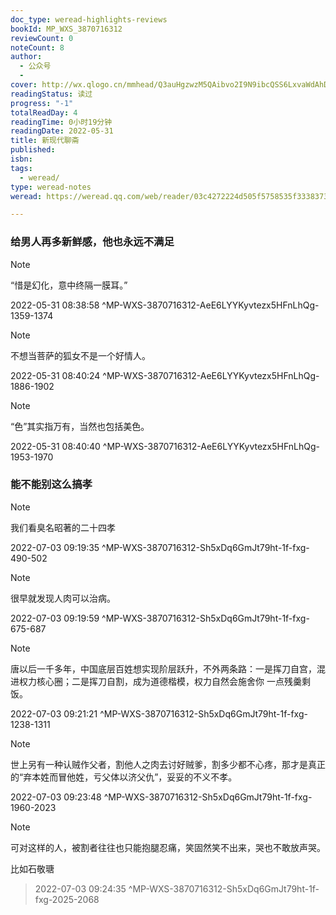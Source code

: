 ```yaml
---
doc_type: weread-highlights-reviews
bookId: MP_WXS_3870716312
reviewCount: 0
noteCount: 8
author:
  - 公众号
  - 
cover: http://wx.qlogo.cn/mmhead/Q3auHgzwzM5QAibvo2I9N9ibcQSS6LxvaWdAhDdPWpsIwmropsAZLiceQ/0
readingStatus: 读过
progress: "-1"
totalReadDay: 4
readingTime: 0小时19分钟
readingDate: 2022-05-31
title: 新现代聊斋
published: 
isbn: 
tags:
  - weread/
type: weread-notes
weread: https://weread.qq.com/web/reader/03c4272224d505f5758535f33383730373136333132b84

---
```



### 给男人再多新鲜感，他也永远不满足

> [!NOTE] 
> “惜是幻化，意中终隔一膜耳。”
> 
> 2022-05-31 08:38:58 ^MP-WXS-3870716312-AeE6LYYKyvtezx5HFnLhQg-1359-1374

> [!NOTE] 
> 不想当菩萨的狐女不是一个好情人。
> 
> 2022-05-31 08:40:24 ^MP-WXS-3870716312-AeE6LYYKyvtezx5HFnLhQg-1886-1902

> [!NOTE] 
> “色”其实指万有，当然也包括美色。
> 
> 2022-05-31 08:40:40 ^MP-WXS-3870716312-AeE6LYYKyvtezx5HFnLhQg-1953-1970

### 能不能别这么搞孝

> [!NOTE] 
> 我们看臭名昭著的二十四孝
> 
> 2022-07-03 09:19:35 ^MP-WXS-3870716312-Sh5xDq6GmJt79ht-1f-fxg-490-502

> [!NOTE] 
> 很早就发现人肉可以治病。
> 
> 2022-07-03 09:19:59 ^MP-WXS-3870716312-Sh5xDq6GmJt79ht-1f-fxg-675-687

> [!NOTE] 
> 唐以后一千多年，中国底层百姓想实现阶层跃升，不外两条路：一是挥刀自宫，混进权力核心圈；二是挥刀自割，成为道德楷模，权力自然会施舍你 一点残羹剩饭。
> 
> 2022-07-03 09:21:21 ^MP-WXS-3870716312-Sh5xDq6GmJt79ht-1f-fxg-1238-1311

> [!NOTE] 
> 世上另有一种认贼作父者，割他人之肉去讨好贼爹，割多少都不心疼，那才是真正的“弃本姓而冒他姓，亏父体以济父仇”，妥妥的不义不孝。
> 
> 2022-07-03 09:23:48 ^MP-WXS-3870716312-Sh5xDq6GmJt79ht-1f-fxg-1960-2023

> [!NOTE] 
> 可对这样的人，被割者往往也只能抱腿忍痛，笑固然笑不出来，哭也不敢放声哭。
   
   比如石敬瑭
> 
> 2022-07-03 09:24:35 ^MP-WXS-3870716312-Sh5xDq6GmJt79ht-1f-fxg-2025-2068

